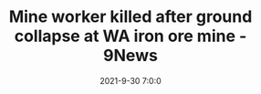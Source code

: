 ---
"title": "Mine worker killed after ground collapse at WA iron ore mine - 9News"
"date": "2021-9-30 7:0:0"
"feed_name": "GOOGLENEWSMINING"
"feed_website": "https://news.google.com/search?q=mining%2Bincident&hl=en-US&gl=US&ceid=US:en"
"feed_rss": "https://news.google.com/rss/search?q=mining%2Bincident&hl=en-US&gl=US&ceid=US:en"
"link": "https://www.9news.com.au/national/fmg-solomon-hub-iron-ore-mine-significant-incident-with-employee-operations-cease/b218582f-f6e2-411f-a22d-63b32fdb9961"
"source": "{'href': 'https://www.9news.com.au', 'title': '9News'}"
"file": "_posts/2021-1-1-7b839d713ceab7082a2d2ab96b75a373f569cd40.md"
"accident": "1"
"drilling": "1"
"dead": "1"
"injured": "0"
"arrested": "0"
"place": "wa"
"where": "mining site"
"causes": "ground collapse"
"place_uri": "http://en.wikipedia.org/wiki/Western_Australia"
---